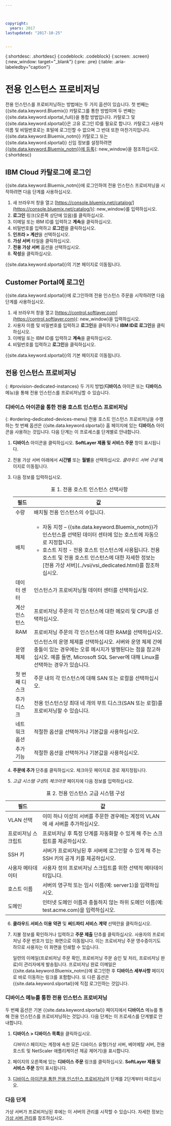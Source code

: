 ```yaml
---



copyright:
  years: 2017
lastupdated: "2017-10-25"


---
```


{:shortdesc: .shortdesc}
{:codeblock: .codeblock}
{:screen: .screen}
{:new_window: target="_blank"}
{:pre: .pre}
{:table: .aria-labeledby="caption"}


# 전용 인스턴스 프로비저닝

전용 인스턴스를 프로비저닝하는 방법에는 두 가지 옵션이 있습니다. 첫 번째는 {{site.data.keyword.Bluemix}} 카탈로그를 통한 방법이며 두 번째는 {{site.data.keyword.slportal_full}}을 통합 방법입니다. 카탈로그 및 {{site.data.keyword.slportal}}은 고유 로그인 ID를 필요로 합니다. 카탈로그 사용자 이름 및 비밀번호로는 포털에 로그인할 수 없으며 그 반대 또한 마찬가지입니다. {{site.data.keyword.Bluemix_notm}} 카탈로그 또는 {{site.data.keyword.slportal}} 신임 정보를 설정하려면 [{{site.data.keyword.Bluemix_notm}}에 등록](https://console.bluemix.net/docs/admin/adminpublic.html#signing-up-for-bluemix){: new_window}을 참조하십시오.
{:shortdesc}

## IBM Cloud 카탈로그에 로그인
{{site.data.keyword.Bluemix_notm}}에 로그인하여 전용 인스턴스 프로비저닝을 시작하려면 다음 단계를 사용하십시오. 

1. 새 브라우저 창을 열고 [https://console.bluemix.net/catalog/](https://console.bluemix.net/catalog/){: new_window}를 입력하십시오.
2.	**로그인** 링크(오른쪽 상단에 있음)를 클릭하십시오. 
3.	이메일 또는 IBM ID를 입력하고 **계속**을 클릭하십시오.
4.	비밀번호를 입력하고 **로그인**을 클릭하십시오.
5.	**인프라 > 계산**을 선택하십시오.
6.  **가상 서버** 타일을 클릭하십시오.
7.	**전용 가상 서버** 옵션을 선택하십시오.
8.  **작성**을 클릭하십시오. 

{{site.data.keyword.slportal}}의 기본 페이지로 이동됩니다.

## Customer Portal에 로그인
{{site.data.keyword.slportal}}에 로그인하여 전용 인스턴스 주문을 시작하려면 다음 단계를 사용하십시오.

1.	새 브라우저 창을 열고 [https://control.softlayer.com](https://control.softlayer.com){: new_window}을 입력하십시오. 
2.	사용자 이름 및 비밀번호를 입력하고 **로그인**을 클릭하거나 **IBM ID로 로그인**을 클릭하십시오.
3.	이메일 또는 IBM ID를 입력하고 **계속**을 클릭하십시오.
4.	비밀번호를 입력하고 **로그인**을 클릭하십시오.

{{site.data.keyword.slportal}}의 기본 페이지로 이동됩니다.

## 전용 인스턴스 프로비저닝
{: #provision-dedicated-instances}
두 가지 방법(**디바이스** 아이콘 또는 **디바이스** 메뉴)을 통해 전용 인스턴스를 프로비저닝할 수 있습니다.

### 디바이스 아이콘을 통한 전용 호스트 인스턴스 프로비저닝
{: #ordering-dedicated-devices-menu}
전용 호스트 인스턴스 프로비저닝을 수행하는 첫 번째 옵션은 {{site.data.keyword.slportal}} 홈 페이지에 있는 **디바이스** 아이콘을 사용하는 것입니다. 다음 단계는 이 프로세스를 단계별로 안내합니다.

1.	**디바이스** 아이콘을 클릭하십시오. **SoftLayer 제품 및 서비스 주문** 창이 표시됩니다. 
2.  전용 가상 서버 아래에서 **시간별** 또는 **월별**을 선택하십시오. *클라우드 서버 구성* 페이지로 이동됩니다. 

3.	다음 정보를 입력하십시오.
       
    <table>
    <CAPTION>표 1. 전용 호스트 인스턴스 선택사항</CAPTION>
    <THEAD>
    <TR>
    <th>필드</th>
    <th>값</th>
    </TR>
    </THEAD>
    <TBODY>
    <tr>
    <td>수량</td>
    <td>배치될 전용 인스턴스의 수입니다.</td>
    </tr>
    <tr>
    <td>배치</td>
    <td>
    <ul>
    <li>자동 지정 – {{site.data.keyword.Bluemix_notm}}가 인스턴스를 선택된 데이터 센터에 있는 호스트에 자동으로 지정합니다.</li>
    <li>호스트 지정 - 전용 호스트 인스턴스에 사용됩니다. 전용 호스트 및 전용 호스트 인스턴스에 대한 자세한 정보는 [전용 가상 서버](../vsi/vsi_dedicated.html)를 참조하십시오.</li>
    </ul>
    </td>
    </tr>
    <tr>
    <td>데이터 센터</td>
    <td>인스턴스가 프로비저닝될 데이터 센터를 선택하십시오.</td>
    </tr>
    <tr>
    <td>계산 인스턴스</td>
    <td> 프로비저닝 주문의 각 인스턴스에 대한 메모리 및 CPU를 선택하십시오.</td>
    </tr>
    <tr>
    <td>RAM</td>
    <td> 프로비저닝 주문의 각 인스턴스에 대한 RAM을 선택하십시오.</td>
    </tr>
    <tr>
    <td>운영 체제</td>
    <td>인스턴스의 운영 체제를 선택하십시오. 서버와 운영 체제 간에 충돌이 있는 경우에는 오류 메시지가 발행된다는 점을 참고하십시오. 예를 들면, Microsoft SQL Server에 대해 Linux를 선택하는 경우가 있습니다.</td>
    </tr>
    <tr>
    <td>첫 번째 디스크</td>
    <td>주문 내의 각 인스턴스에 대해 SAN 또는 로컬을 선택하십시오.</td>
    </tr>
    <tr>
    <td>추가 디스크</td>
    <td>전용 인스턴스당 최대 네 개의 부트 디스크(SAN 또는 로컬)를 프로비저닝할 수 있습니다.</td>
    </tr>
    <td>네트워크 옵션</td>
    <td> 적절한 옵션을 선택하거나 기본값을 사용하십시오.</td>
    </tr>
    <tr>
    <td>추가 기능</td>
    <td> 적절한 옵션을 선택하거나 기본값을 사용하십시오.</td>
    </tr>
    <tr>
    </TBODY>
    </table> 

4.	**주문에 추가** 단추를 클릭하십시오. 체크아웃 페이지로 경로 재지정됩니다.
5.  *고급 시스템 구성*의 *체크아웃* 페이지에 다음 정보를 입력하십시오.

<table>
    <CAPTION>표 2. 전용 인스턴스 고급 시스템 구성</CAPTION>
    <THEAD>
    <TR>
    <th>필드</th>
    <th>값</th>
    </TR>
    </THEAD>
    <TBODY>
    <tr>
    <td>VLAN 선택</td>
    <td>이미 하나 이상의 서버를 주문한 경우에는 계정의 VLAN에 새 서버를 추가하십시오.</td>
    </tr>
    <tr>
    <td>프로비저닝 스크립트</td>
    <td>프로비저닝 후 특정 단계를 자동화할 수 있게 해 주는 스크립트를 제공하십시오.</td>
    </tr>
    <tr>
    <td>SSH 키</td>
    <td>서버가 프로비저닝된 후 서버에 로그인할 수 있게 해 주는 SSH 키의 공개 키를 제공하십시오.</td>
    </tr>
    <tr>
    <td>사용자 메타데이터</td>
    <td>사용자 정의 프로비저닝 스크립트를 위한 선택적 메타데이터입니다.</td>
    </tr>
    <tr>
    <td>호스트 이름</td>
    <td>서버의 영구적 또는 임시 이름(예: server1)을 입력하십시오.</td>
    </tr>
    <tr>
    <td>도메인</td>
    <td>인터넷 도메인 이름과 충돌하지 않는 하위 도메인 이름(예: test.acme.com)을 입력하십시오.</td>
    </tr>
    </TBODY>
    </table>

6.  **클라우드 서비스 이용 약관** 및 **써드파티 서비스 계약** 선택란을 클릭하십시오.
7. 지불 정보를 확인하거나 입력하고 **주문 제출** 단추를 클릭하십시오. 사용자의 프로비저닝 주문 번호가 있는 화면으로 이동됩니다. 이는 프로비저닝 주문 영수증이기도 하므로 사용자는 이 화면을 인쇄할 수 있습니다.

    일련의 이메일(프로비저닝 주문 확인, 프로비저닝 주문 승인 및 처리, 프로비저닝 완료)이 관리자에게 발송됩니다. 프로비저닝 완료 이메일은 {{site.data.keyword.Bluemix_notm}}에 로그인한 후 **디바이스 세부사항** 페이지로 바로 이동하는 링크를 포함합니다. 또 다른 옵션은 {{site.data.keyword.slportal}}에 직접 로그인하는 것입니다.

### 디바이스 메뉴를 통한 전용 인스턴스 프로비저닝

두 번째 옵션은 기본 {{site.data.keyword.slportal}} 페이지에서 **디바이스** 메뉴를 통해 전용 인스턴스를 프로비저닝하는 것입니다. 다음 단계는 이 프로세스를 단계별로 안내합니다.

1.	**디바이스 > 디바이스 목록**을 클릭하십시오. 
 
    *디바이스* 페이지는 계정에 속한 모든 디바이스 유형(가상 서버, 베어메탈 서버, 전용 호스트 및 NetScaler 애플리케이션 제공 제어기)을 표시합니다. 

2.	페이지의 오른쪽에 있는 **디바이스 주문** 링크를 클릭하십시오.
    **SoftLayer 제품 및 서비스 주문** 창이 표시됩니다.
3.	[디바이스 아이콘을 통한 전용 인스턴스 프로비저닝](#ordering-dedicated-devices-menu)의 단계를 2단계부터 따르십시오.

### 다음 단계
가상 서버가 프로비저닝된 후에는 이 서버의 관리를 시작할 수 있습니다. 자세한 정보는 [가상 서버 관리](../vsi/vsi_managing.html)를 참조하십시오.
